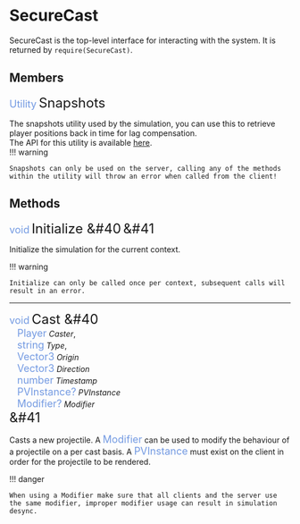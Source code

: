 <style>
    .type {
        color: rgb(115, 154, 226);
        font-size: large
    }
    .method {
        font-size: x-large
    }
</style>

# SecureCast

SecureCast is the top-level interface for interacting with the system. It is returned by `require(SecureCast)`.

## Members

<span class="type">Utility</span>
<span class="method"> Snapshots</span>

The snapshots utility used by the simulation, you can use this to retrieve player positions back in time for lag compensation.  
The API for this utility is available [here](snapshots.md).  
!!! warning

    Snapshots can only be used on the server, calling any of the methods within the utility will throw an error when called from the client!

## Methods

<span class="type">void</span>
<span class="method"> Initialize &#40</span>
<span class="method">&#41</span>

Initialize the simulation for the current context.

!!! warning

    Initialize can only be called once per context, subsequent calls will result in an error.

---

<span class="type">void</span>
<span class="method"> Cast &#40</span>
    <br>&emsp;<span class="type">Player</span> <i>Caster</i>,
    <br>&emsp;<span class="type">string</span> <i>Type</i>,
    <br>&emsp;<span class="type">Vector3</span> <i>Origin</i>
    <br>&emsp;<span class="type">Vector3</span> <i>Direction</i>
    <br>&emsp;<span class="type">number</span> <i>Timestamp</i>
    <br>&emsp;<span class="type">PVInstance?</span> <i>PVInstance</i>
    <br>&emsp;<span class="type">Modifier?</span> <i>Modifier</i>
<br><span class="method">&#41</span>

Casts a new projectile. A <span class="type">Modifier</span> can be used to modify the behaviour of a projectile on a per cast basis. A <span class="type">PVInstance</span> must exist on the client in order for the projectile to be rendered.

!!! danger

    When using a Modifier make sure that all clients and the server use the same modifier, improper modifier usage can result in simulation desync.